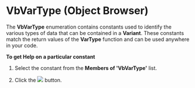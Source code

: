 
# VbVarType (Object Browser)

The  **VbVarType** enumeration contains constants used to identify the various types of data that can be contained in a **Variant**. These constants match the return values of the  **VarType** function and can be used anywhere in your code.

 **To get Help on a particular constant**




1. Select the constant from the  **Members of 'VbVarType'** list.
    
2. Click the 
![](../images/but_help_ZA01201583.gif) button.
    

